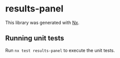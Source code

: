 # results-panel

This library was generated with [Nx](https://nx.dev).

## Running unit tests

Run `nx test results-panel` to execute the unit tests.
